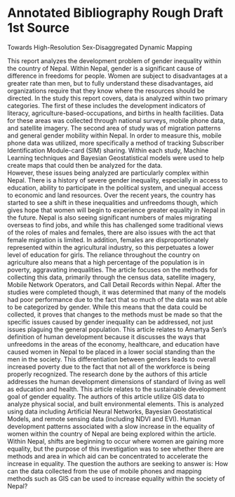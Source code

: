# Annotated Bibliography Rough Draft 1st Source

Towards High-Resolution Sex-Disaggregated Dynamic Mapping
	
This report analyzes the development problem of gender inequality within the country of Nepal.  Within Nepal, gender is a significant cause of difference in freedoms for people.  Women are subject to disadvantages at a greater rate than men, but to fully understand these disadvantages, aid organizations require that they know where the resources should be directed.  In the study this report covers, data is analyzed within two primary categories.  The first of these includes the development indicators of literacy, agriculture-based-occupations, and births in health facilities.  Data for these areas was collected through national surveys, mobile phone data, and satellite imagery.  The second area of study was of migration patterns and general gender mobility within Nepal.  In order to measure this, mobile phone data was utilized, more specifically a method of tracking Subscriber Identification Module-card (SIM) sharing.  Within each study, Machine Learning techniques and Bayesian Geostatistical models were used to help create maps that could then be analyzed for the data.  
However, these issues being analyzed are particularly complex within Nepal.  There is a history of severe gender inequality, especially in access to education, ability to participate in the political system, and unequal access to economic and land resources.  Over the recent years, the country has started to see a shift in these inequalities and unfreedoms though, which gives hope that women will begin to experience greater equality in Nepal in the future.  Nepal is also seeing significant numbers of males migrating overseas to find jobs, and while this has challenged some traditional views of the roles of males and females, there are also issues with the act that female migration is limited.  In addition, females are disproportionately represented within the agricultural industry, so this perpetuates a lower level of education for girls.  The reliance throughout the country on agriculture also means that a high percentage of the population is in poverty, aggravating inequalities. 
The article focuses on the methods for collecting this data, primarily through the census data, satellite imagery, Mobile Network Operators, and Call Detail Records within Nepal.  After the studies were completed though, it was determined that many of the models had poor performance due to the fact that so much of the data was not able to be categorized by gender.  While this means that the data could be collected, it proves that changes to the methods must be made so that the specific issues caused by gender inequality can be addressed, not just issues plaguing the general population.
This article relates to Amartya Sen’s definition of human development because it discusses the ways that unfreedoms in the areas of the economy, healthcare, and education have caused women in Nepal to be placed in a lower social standing than the men in the society.  This differentiation between genders leads to overall increased poverty due to the fact that not all of the workforce is being properly recognized.  The research done by the authors of this article addresses the human development dimensions of standard of living as well as education and health.  This article relates to the sustainable development goal of gender equality.  The authors of this article utilize GIS data to analyze physical social, and built environmental elements.  This is analyzed using data including Artificial Neural Networks, Bayesian Geostatistical Models, and remote sensing data (including NDVI and EVI).  Human development patterns associated with a slow increase in the equality of women within the country of Nepal are being explored within the article.  Within Nepal, shifts are beginning to occur where women are gaining more equality, but the purpose of this investigation was to see whether there are methods and area in which aid can be concentrated to accelerate the increase in equality.  The question the authors are seeking to answer is:  How can the data collected from the use of mobile phones and mapping methods such as GIS can be used to increase equality within the society of Nepal?
